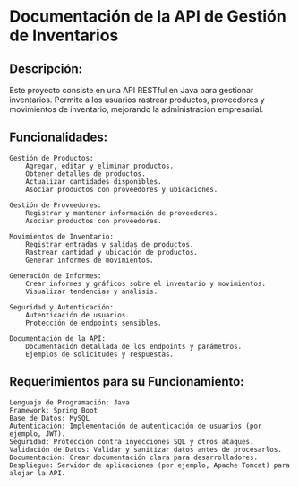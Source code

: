 # Documentación de la API de Gestión de Inventarios

## Descripción:
Este proyecto consiste en una API RESTful en Java para gestionar inventarios. Permite a los usuarios rastrear productos, proveedores y movimientos de inventario, mejorando la administración empresarial.

## Funcionalidades:

    Gestión de Productos:
        Agregar, editar y eliminar productos.
        Obtener detalles de productos.
        Actualizar cantidades disponibles.
        Asociar productos con proveedores y ubicaciones.

    Gestión de Proveedores:
        Registrar y mantener información de proveedores.
        Asociar productos con proveedores.

    Movimientos de Inventario:
        Registrar entradas y salidas de productos.
        Rastrear cantidad y ubicación de productos.
        Generar informes de movimientos.

    Generación de Informes:
        Crear informes y gráficos sobre el inventario y movimientos.
        Visualizar tendencias y análisis.

    Seguridad y Autenticación:
        Autenticación de usuarios.
        Protección de endpoints sensibles.

    Documentación de la API:
        Documentación detallada de los endpoints y parámetros.
        Ejemplos de solicitudes y respuestas.

## Requerimientos para su Funcionamiento:

    Lenguaje de Programación: Java
    Framework: Spring Boot
    Base de Datos: MySQL
    Autenticación: Implementación de autenticación de usuarios (por ejemplo, JWT).
    Seguridad: Protección contra inyecciones SQL y otros ataques.
    Validación de Datos: Validar y sanitizar datos antes de procesarlos.
    Documentación: Crear documentación clara para desarrolladores.
    Despliegue: Servidor de aplicaciones (por ejemplo, Apache Tomcat) para alojar la API.